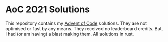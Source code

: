 # AoC 2021 Solutions

This repository contains my [Advent of Code](https://adventofcode.com/2021) solutions. They are not optimised or fast by any means. They received no leaderboard credits. But, I had (or am having) a blast making them. All solutions in rust. 
